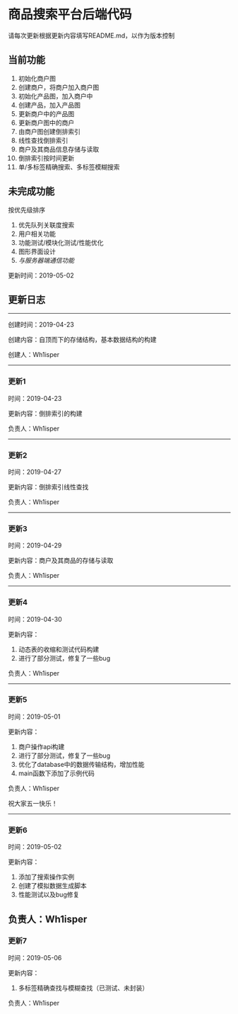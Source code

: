# 商品搜索平台后端代码 #

请每次更新根据更新内容填写README.md，以作为版本控制

## 当前功能 ##

1. 初始化商户图 
2. 创建商户，将商户加入商户图
3. 初始化产品图，加入商户中
4. 创建产品，加入产品图
5. 更新商户中的产品图
6. 更新商户图中的商户
7. 由商户图创建倒排索引
8. 线性查找倒排索引
9. 商户及其商品信息存储与读取
10. 倒排索引按时间更新
11. 单/多标签精确搜索、多标签模糊搜索

## 未完成功能 ##

按优先级排序

1. 优先队列关联度搜索
2. 用户相关功能
3. 功能测试/模块化测试/性能优化
4. 图形界面设计
5. *与服务器端通信功能*

更新时间：2019-05-02

## 更新日志 ##

----

创建时间：2019-04-23

创建内容：自顶而下的存储结构，基本数据结构的构建

创建人：Wh1isper

----

### 更新1 ###

时间：2019-04-23

更新内容：倒排索引的构建

负责人：Wh1isper

----

### 更新2 ###

时间：2019-04-27

更新内容：倒排索引线性查找

负责人：Wh1isper

----

### 更新3 ###

时间：2019-04-29

更新内容：商户及其商品的存储与读取

负责人：Wh1isper

----

### 更新4 ###

时间：2019-04-30

更新内容：

1. 动态表的收缩和测试代码构建
2. 进行了部分测试，修复了一些bug

负责人：Wh1isper

----
### 更新5 ###

时间：2019-05-01

更新内容：

1. 商户操作api构建
2. 进行了部分测试，修复了一些bug
3. 优化了database中的数据传输结构，增加性能
4. main函数下添加了示例代码

负责人：Wh1isper

祝大家五一快乐！

----
### 更新6 ###

时间：2019-05-02

更新内容：

1. 添加了搜索操作实例
2. 创建了模拟数据生成脚本
3. 性能测试以及bug修复

负责人：Wh1isper
----
### 更新7 ###

时间：2019-05-06

更新内容：

1. 多标签精确查找与模糊查找（已测试、未封装）

负责人：Wh1isper